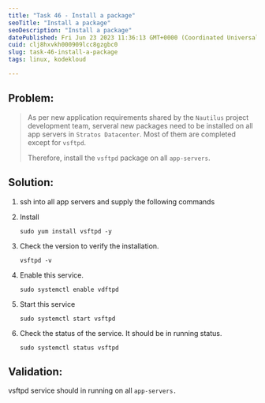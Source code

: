 ```yaml
---
title: "Task 46 - Install a package"
seoTitle: "Install a package"
seoDescription: "Install a package"
datePublished: Fri Jun 23 2023 11:36:13 GMT+0000 (Coordinated Universal Time)
cuid: clj8hxvkh000909lcc8gzgbc0
slug: task-46-install-a-package
tags: linux, kodekloud

---
```


## Problem:

> As per new application requirements shared by the `Nautilus` project development team, serveral new packages need to be installed on all app servers in `Stratos Datacenter`. Most of them are completed except for `vsftpd`.
> 
> Therefore, install the `vsftpd` package on all `app-servers`.

## Solution:

1. ssh into all app servers and supply the following commands
    
2. Install
    
    ```plaintext
    sudo yum install vsftpd -y 
    ```
    
3. Check the version to verify the installation.
    
    ```plaintext
    vsftpd -v
    ```
    
4. Enable this service.
    
    ```plaintext
    sudo systemctl enable vdftpd
    ```
    
5. Start this service
    
    ```plaintext
    sudo systemctl start vsftpd
    ```
    
6. Check the status of the service. It should be in running status.
    
    ```plaintext
    sudo systemctl status vsftpd
    ```
    

## Validation:

vsftpd service should in running on all `app-servers.`